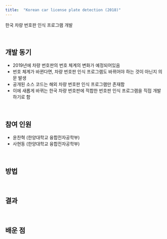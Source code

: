 ```yaml
---
title:  "Korean car license plate detection (2018)"
---
```


한국 차량 번호판 인식 프로그램 개발

<br/>

## 개발 동기
- 2019년에 차량 번호판의 번호 체계의 변화가 예정되어있음 <br/>
- 번호 체계가 바뀐다면, 차량 번호판 인식 프로그램도 바뀌어야 하는 것이 아닌지 의문 발생 <br/>
- 공개된 소스 코드는 해외 차량 번호판 인식 프로그램만 존재함 <br/>
- 이에 새롭게 바뀌는 한국 차량 번호판에 적합한 번호판 인식 프로그램을 직접 개발하기로 함 <br/>

<br/>

## 참여 인원
- 윤찬혁 (한양대학교 융합전자공학부)
- 사현동 (한양대학교 융합전자공학부)

<br/>

## 방법

<br/>

## 결과

<br/>

## 배운 점